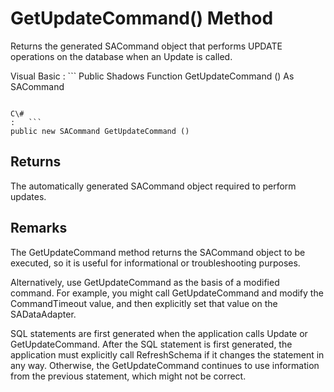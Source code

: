 <!-- loio3c10739a6c5f1014b45889ade33dc0e9 -->

# GetUpdateCommand\(\) Method

Returns the generated SACommand object that performs UPDATE operations on the database when an Update is called.



Visual Basic
:   ```
Public Shadows Function GetUpdateCommand () As SACommand
```

C\#
:   ```
public new SACommand GetUpdateCommand ()
```



## Returns

The automatically generated SACommand object required to perform updates.



## Remarks

The GetUpdateCommand method returns the SACommand object to be executed, so it is useful for informational or troubleshooting purposes.

Alternatively, use GetUpdateCommand as the basis of a modified command. For example, you might call GetUpdateCommand and modify the CommandTimeout value, and then explicitly set that value on the SADataAdapter.

SQL statements are first generated when the application calls Update or GetUpdateCommand. After the SQL statement is first generated, the application must explicitly call RefreshSchema if it changes the statement in any way. Otherwise, the GetUpdateCommand continues to use information from the previous statement, which might not be correct.

